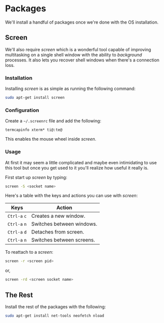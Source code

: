 # Packages

We'll install a handful of packages once we're done with the OS installation.

## Screen

We'll also require *screen* which is a wonderful tool capable of improving multitasking on a single shell window with the ability to *background* processes. It also lets you recover shell windows when there's a connection loss.

### Installation

Installing *screen* is as simple as running the following command:

```bash
sudo apt-get install screen
```

### Configuration

Create a `~/.screenrc` file and add the following:

```text
termcapinfo xterm* ti@:te@
```

This enables the mouse wheel inside *screen*.

### Usage

At first it may seem a little complicated and maybe even intimidating to use this tool but once you get used to it you'll realize how useful it really is.

First start up *screen* by typing:

```bash
screen -S <socket name>
```

Here's a table with the keys and actions you can use with *screen*:

| Keys         | Action                    |
|--------------|---------------------------|
| `Ctrl-a` `c` | Creates a new window.     |
| `Ctrl-a` `n` | Switches between windows. |
| `Ctrl-a` `d` | Detaches from screen.     |
| `Ctrl-a` `n` | Switches between screens. |

To reattach to a *screen*:

```bash
screen -r <screen pid>
```

or,

```bash
screen -rd <screen socket name>
```

## The Rest

Install the rest of the packages with the following:

```bash
sudo apt-get install net-tools neofetch nload
```
